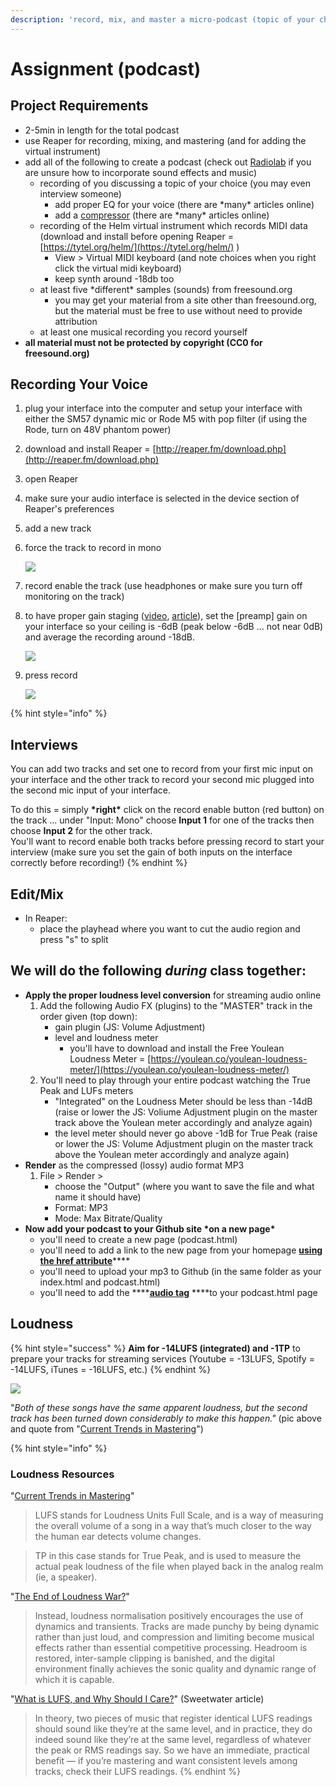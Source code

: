 ```yaml
---
description: 'record, mix, and master a micro-podcast (topic of your choice)'
---
```


# Assignment \(podcast\)

## Project Requirements

* 2-5min in length for the total podcast
* use Reaper for recording, mixing, and mastering \(and for adding the virtual instrument\)
* add all of the following to create a podcast \(check out [Radiolab](https://www.wnycstudios.org/podcasts/radiolab) if you are unsure how to incorporate sound effects and music\)
  * recording of you discussing a topic of your choice \(you may even interview someone\)
    * add proper EQ for your voice \(there are \*many\* articles online\)
    * add a [compressor](https://www.youtube.com/watch?v=5pXbd1QcdcU) \(there are \*many\* articles online\)
  * recording of the Helm virtual instrument which records MIDI data \(download and install before opening Reaper = [https://tytel.org/helm/](https://tytel.org/helm/) \)
    * View &gt; Virtual MIDI keyboard \(and note choices when you right click the virtual midi keyboard\)
    * keep synth around -18db too
  * at least five \*different\* samples \(sounds\) from freesound.org
    * you may get your material from a site other than freesound.org, but the material must be free to use without need to provide attribution
  * at least one musical recording you record yourself
* **all material must not be protected by copyright \(CC0 for freesound.org\)**

## Recording Your Voice

1. plug your interface into the computer and setup your interface with either the SM57 dynamic mic or Rode M5 with pop filter \(if using the Rode, turn on 48V phantom power\)
2. download and install Reaper = [http://reaper.fm/download.php](http://reaper.fm/download.php)
3. open Reaper
4. make sure your audio interface is selected in the device section of Reaper's preferences
5. add a new track
6. force the track to record in mono

   ![](../../.gitbook/assets/screen-shot-2020-09-14-at-11.58.03-am.png) 

7. record enable the track \(use headphones or make sure you turn off monitoring on the track\)
8. to have proper gain staging \([video](https://www.youtube.com/watch?time_continue=8&v=UvclmTMmGv0), [article](https://www.soundonsound.com/techniques/gain-staging-your-daw-software)\), set the \[preamp\] gain on your interface so your ceiling is -6dB \(peak below -6dB … not near 0dB\) and average the recording around -18dB.

   ![](../../.gitbook/assets/screen-shot-2020-09-14-at-12.12.56-pm.png)

9. press record

   ![](../../.gitbook/assets/screen-shot-2020-09-21-at-9.33.30-am.png) 

{% hint style="info" %}
## Interviews

You can add two tracks and set one to record from your first mic input on your interface and the other track to record your second mic plugged into the second mic input of your interface.

To do this = simply **\*right\*** click on the record enable button \(red button\) on the track ... under  "Input: Mono" choose **Input 1** for one of the tracks then choose **Input 2** for the other track.   
You'll want to record enable both tracks before pressing record to start your interview \(make sure you set the gain of both inputs on the interface correctly before recording!\)
{% endhint %}

## Edit/Mix

* In Reaper:
  * place the playhead where you want to cut the audio region and press "s" to split

## We will do the following _during_ class together:

* **Apply the proper loudness level conversion** for streaming audio online
  1. Add the following Audio FX \(plugins\) to the "MASTER" track in the order given \(top down\):
     * gain plugin \(JS: Volume Adjustment\)
     * level and loudness meter
       * you'll have to download and install the Free Youlean Loudness Meter = [https://youlean.co/youlean-loudness-meter/](https://youlean.co/youlean-loudness-meter/)
  2. You'll need to play through your entire podcast watching the True Peak and LUFs meters
     * "Integrated" on the Loudness Meter should be less than -14dB \(raise or lower the JS: Voliume Adjustment plugin on the master track above the Youlean meter accordingly and analyze again\)
     * the level meter should never go above -1dB for True Peak \(raise or lower the JS: Volume Adjustment plugin on the master track above the Youlean meter accordingly and analyze again\)
* **Render** as the compressed \(lossy\) audio format MP3
  1. File &gt; Render &gt;
     * choose the "Output" \(where you want to save the file and what name it should have\)
     * Format: MP3
     * Mode: Max Bitrate/Quality
* **Now add your podcast to your Github site \*on a new page\***
  * you'll need to create a new page \(podcast.html\)
  * you'll need to add a link to the new page from your homepage [**using the href attribute**](https://www.w3schools.com/tags/att_a_href.asp)\*\*\*\*
  * you'll need to upload your mp3 to Github \(in the same folder as your index.html and podcast.html\)
  * you'll need to add the ****[**audio tag**](https://www.w3schools.com/tags/tag_audio.asp) ****to your podcast.html page

## Loudness

{% hint style="success" %}
**Aim for -14LUFS \(integrated\) and -1TP** to prepare your tracks for streaming services \(Youtube = -13LUFS, Spotify = -14LUFS, iTunes = -16LUFS, etc.\)
{% endhint %}

![](../../.gitbook/assets/image%20%281%29.png)

"_Both of these songs have the same apparent loudness, but the second track has been turned down considerably to make this happen."_ \(pic above and quote from "[Current Trends in Mastering](https://www.warpacademy.com/current-trends-in-mastering/)"\)

{% hint style="info" %}
### Loudness Resources

"[Current Trends in Mastering](https://www.warpacademy.com/current-trends-in-mastering/)"

> LUFS stands for Loudness Units Full Scale, and is a way of measuring the overall volume of a song in a way that’s much closer to the way the human ear detects volume changes.

> TP in this case stands for True Peak, and is used to measure the actual peak loudness of the file when played back in the analog realm \(ie, a speaker\).

"[The End of Loudness War?](https://www.soundonsound.com/techniques/end-loudness-war)"

> Instead, loudness normalisation positively encourages the use of dynamics and transients. Tracks are made punchy by being dynamic rather than just loud, and compression and limiting become musical effects rather than essential competitive processing. Headroom is restored, inter-sample clipping is banished, and the digital environment finally achieves the sonic quality and dynamic range of which it is capable.

"[What is LUFS, and Why Should I Care?](https://www.sweetwater.com/insync/what-is-lufs-and-why-should-i-care/)" \(Sweetwater article\)

> In theory, two pieces of music that register identical LUFS readings should sound like they’re at the same level, and in practice, they do indeed sound like they’re at the same level, regardless of whatever the peak or RMS readings say. So we have an immediate, practical benefit — if you’re mastering and want consistent levels among tracks, check their LUFS readings.
{% endhint %}

